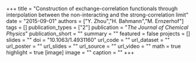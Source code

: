 +++
title = "Construction of exchange-correlation functionals through interpolation between the non-interacting and the strong-correlation limit"
date = "2015-09-01"
authors = ["Y. Zhou","H. Bahmann","M. Ernzerhof"]
tags = []
publication_types = ["2"]
publication = "_The Journal of Chemical Physics_"
publication_short = ""
summary = ""
featured = false
projects = []
slides = ""
doi = "10.1063/1.4931160"
url_code = ""
url_dataset = ""
url_poster = ""
url_slides = ""
url_source = ""
url_video = ""
math = true
highlight = true
[image]
image = ""
caption = ""
+++

